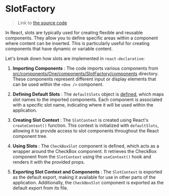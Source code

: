 # SlotFactory

> Link to [the source code](/src/components/One/slots/CheckBoxSlot/CheckBoxSlot.tsx)


In React, slots are typically used for creating flexible and reusable components. They allow you to define specific areas within a component where content can be inserted. This is particularly useful for creating components that have dynamic or variable content.

Let's break down how slots are implemented in `react-declarative`: 

1. **Importing Components** : The code imports various components from [src/components/One/components/SlotFactory/components](/src/components/One/components/SlotFactory/components) directory. These components represent different input or display elements that can be used within the `<One />` component. 

2. **Defining Default Slots** : The `defaultSlots` object is [defined]([src/components/One/components/SlotFactory/SlotContext.ts](/src/components/One/components/SlotFactory/SlotContext.ts)), which maps slot names to the imported components. Each component is associated with a specific slot name, indicating where it will be used within the application. 

3. **Creating Slot Context** : The `SlotContext` is created using React's `createContext()` function. This context is initialized with `defaultSlots`, allowing it to provide access to slot components throughout the React component tree. 

4. **Using Slots** : The `CheckBoxSlot` component is defined, which acts as a wrapper around the CheckBox component. It retrieves the CheckBox component from the `SlotContext` using the `useContext()` hook and renders it with the provided props. 

5. **Exporting Slot Context and Components** : The `SlotContext` is exported as the default export, making it available for use in other parts of the application. Additionally, the `CheckBoxSlot` component is exported as the default export from its file.
